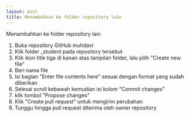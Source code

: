 ```yaml
---
layout: post
title: Menambahkan ke folder repository lain
---
```


Menambahkan ke folder repository lain


1. Buka repository GitHub muhdavi
2. Klik folder _student pada repository tersebut
3. Klik ikon titik tiga di kanan atas tampilan folder, lalu pilih "Create new file"
4. Beri  nama file 
5. Isi bagian "Enter file contents here" sesuai dengan format yang sudah diberikan
6. Selesai scroll kebawah kemudian isi kolom "Commit changes"
7. klik tombol "Propose changes"
8. Klik "Create pull request" untuk mengirim perubahan
9. Tunggu hingga pull request diterima oleh owner repository